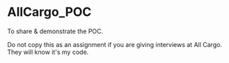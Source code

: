 # AllCargo_POC
To share &amp; demonstrate the POC.

Do not copy this as an assignment if you are giving interviews at All Cargo.
They will know it's my code.
